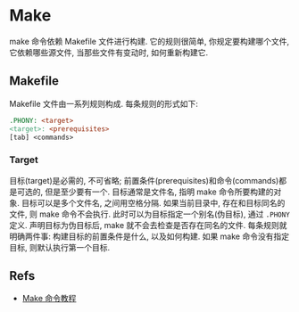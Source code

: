 # Make
make 命令依赖 Makefile 文件进行构建. 它的规则很简单, 你规定要构建哪个文件, 它依赖哪些源文件, 当那些文件有变动时, 如何重新构建它.

## Makefile
Makefile 文件由一系列规则构成. 每条规则的形式如下:

```makefile
.PHONY: <target>
<target>: <prerequisites>
[tab] <commands>
```

### Target
目标(target)是必需的, 不可省略; 前置条件(prerequisites)和命令(commands)都是可选的, 但是至少要有一个.
目标通常是文件名, 指明 make 命令所要构建的对象. 目标可以是多个文件名, 之间用空格分隔.
如果当前目录中, 存在和目标同名的文件, 则 make 命令不会执行. 此时可以为目标指定一个别名(伪目标), 通过 `.PHONY` 定义. 声明目标为伪目标后, make 就不会去检查是否存在同名的文件.
每条规则就明确两件事: 构建目标的前置条件是什么, 以及如何构建.
如果 make 命令没有指定目标, 则默认执行第一个目标.

## Refs
* [Make 命令教程](http://www.ruanyifeng.com/blog/2015/02/make.html)